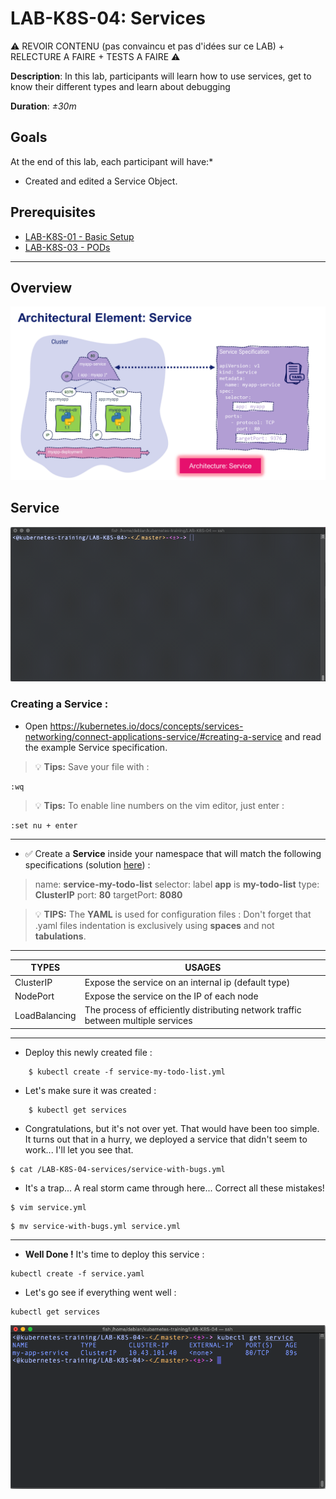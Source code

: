 # LAB-K8S-04: Services

⚠️ REVOIR CONTENU (pas convaincu et pas d'idées sur ce LAB) + RELECTURE A FAIRE + TESTS A FAIRE ⚠️

**Description**: In this lab, participants will learn how to use services, get to know their different types and learn about debugging

**Duration**: *±30m*

## Goals

At the end of this lab, each participant will have:*
- Created and edited a Service Object.


## Prerequisites
 - [LAB-K8S-01 - Basic Setup](../LAB-K8S-01/README.MD)
 - [LAB-K8S-03 - PODs](../LAB-K8S-03/README.MD)

---
## Overview

![Arch](./img/00-service.png)

## Service

![Service example](./img/01-service.gif)
### Creating a Service :

- Open https://kubernetes.io/docs/concepts/services-networking/connect-applications-service/#creating-a-service and read the example Service specification.

>:bulb: **Tips:** Save your file with :
```
:wq
```

>:bulb: **Tips:** To enable line numbers on the vim editor, just enter :

```
:set nu + enter
```
---

- :white_check_mark: Create a **Service** inside your namespace that will match the following specifications (solution [here](./solutions/)) :
> name: **service-my-todo-list**
> selector: label **app** is **my-todo-list**
> type: **ClusterIP**
> port: **80**
> targetPort: **8080**
  
> :bulb: **TIPS:** The **YAML** is used for configuration files :
> Don't forget that .yaml files indentation is exclusively using  **spaces** and not **tabulations**.
---
| TYPES | USAGES |
|--|--|
| ClusterIP | Expose the service on an internal ip (default type) |
| NodePort | Expose the service on the IP of each node |
| LoadBalancing | The process of efficiently distributing network traffic between multiple services |

---
  
- Deploy this newly created file :
```
    $ kubectl create -f service-my-todo-list.yml
```
- Let's make sure it was created :
```
    $ kubectl get services
``` 
- Congratulations, but it's not over yet. That would have been too simple. It turns out that in a hurry, we deployed a service that didn't seem to work... I'll let you see that.
       
```
$ cat /LAB-K8S-04-services/service-with-bugs.yml
```

-  It's a trap... A real storm came through here... Correct all these mistakes!
    
``` shell
$ vim service.yml
```

``` shell
$ mv service-with-bugs.yml service.yml
```

---

-  **Well Done !** It's time to deploy this service :
    

```
kubectl create -f service.yaml
```

-   Let's go see if everything went well :
    
```
kubectl get services
```

![Get service](./img/04-service.png)

